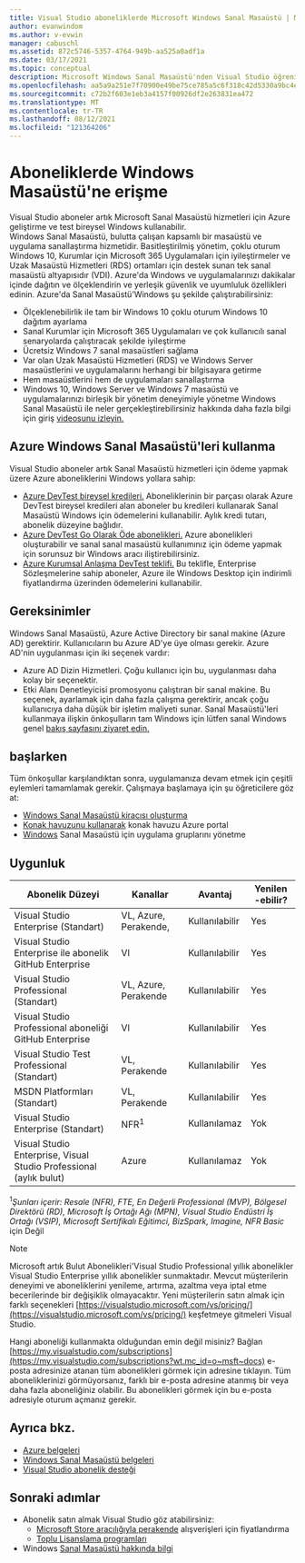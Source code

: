 ```yaml
---
title: Visual Studio aboneliklerde Microsoft Windows Sanal Masaüstü | Microsoft Docs
author: evanwindom
ms.author: v-evwin
manager: cabuschl
ms.assetid: 872c5746-5357-4764-949b-aa525a0adf1a
ms.date: 03/17/2021
ms.topic: conceptual
description: Microsoft Windows Sanal Masaüstü'nden Visual Studio öğrenin
ms.openlocfilehash: aa5a9a251e7f70900e49be75ce785a5c6f318c42d5330a9bc4e7f91078e91310
ms.sourcegitcommit: c72b2f603e1eb3a4157f00926df2e263831ea472
ms.translationtype: MT
ms.contentlocale: tr-TR
ms.lasthandoff: 08/12/2021
ms.locfileid: "121364206"
---
```

# <a name="access-windows-virtual-desktop-in-subscriptions"></a>Aboneliklerde Windows Masaüstü'ne erişme 
Visual Studio aboneler artık Microsoft Sanal Masaüstü hizmetleri için Azure geliştirme ve test bireysel Windows kullanabilir.  
Windows Sanal Masaüstü, bulutta çalışan kapsamlı bir masaüstü ve uygulama sanallaştırma hizmetidir. Basitleştirilmiş yönetim, çoklu oturum Windows 10, Kurumlar için Microsoft 365 Uygulamaları için iyileştirmeler ve Uzak Masaüstü Hizmetleri (RDS) ortamları için destek sunan tek sanal masaüstü altyapısıdır (VDI). Azure'da Windows ve uygulamalarınızı dakikalar içinde dağıtın ve ölçeklendirin ve yerleşik güvenlik ve uyumluluk özellikleri edinin.
Azure'da Sanal Masaüstü'Windows şu şekilde çalıştırabilirsiniz:
- Ölçeklenebilirlik ile tam bir Windows 10 çoklu oturum Windows 10 dağıtım ayarlama
- Sanal Kurumlar için Microsoft 365 Uygulamaları ve çok kullanıcılı sanal senaryolarda çalıştıracak şekilde iyileştirme
- Ücretsiz Windows 7 sanal masaüstleri sağlama
- Var olan Uzak Masaüstü Hizmetleri (RDS) ve Windows Server masaüstlerini ve uygulamalarını herhangi bir bilgisayara getirme
- Hem masaüstlerini hem de uygulamaları sanallaştırma
- Windows 10, Windows Server ve Windows 7 masaüstü ve uygulamalarınızı birleşik bir yönetim deneyimiyle yönetme Windows Sanal Masaüstü ile neler gerçekleştirebilirsiniz hakkında daha fazla bilgi için giriş [videosunu izleyin.](/azure/virtual-desktop/overview)

## <a name="use-windows-virtual-desktop-with-azure"></a>Azure Windows Sanal Masaüstü'leri kullanma 
Visual Studio aboneler artık Sanal Masaüstü hizmetleri için ödeme yapmak üzere Azure aboneliklerini Windows yollara sahip:
- [Azure DevTest bireysel kredileri.](vs-azure.md)  Aboneliklerinin bir parçası olarak Azure DevTest bireysel kredileri alan aboneler bu kredileri kullanarak Sanal Masaüstü Windows için ödemelerini kullanabilir.  Aylık kredi tutarı, abonelik düzeyine bağlıdır.
- [Azure DevTest Go Olarak Öde abonelikleri.](vs-azure-payg.md)  Azure abonelikleri oluşturabilir ve sanal sanal masaüstü kullanımınız için ödeme yapmak için sorunsuz bir Windows aracı iliştirebilirsiniz. 
- [Azure Kurumsal Anlaşma DevTest teklifi.](azure-ea-devtest.md)  Bu teklifle, Enterprise Sözleşmelerine sahip aboneler, Azure ile Windows Desktop için indirimli fiyatlandırma üzerinden ödemelerini kullanabilir. 

## <a name="requirements"></a>Gereksinimler
Windows Sanal Masaüstü, Azure Active Directory bir sanal makine (Azure AD) gerektirir.  Kullanıcıların bu Azure AD'ye üye olması gerekir.  Azure AD'nin uygulanması için iki seçenek vardır:
- Azure AD Dizin Hizmetleri.  Çoğu kullanıcı için bu, uygulanması daha kolay bir seçenektir.
- Etki Alanı Denetleyicisi promosyonu çalıştıran bir sanal makine.  Bu seçenek, ayarlamak için daha fazla çalışma gerektirir, ancak çoğu kullanıcıya daha düşük bir işletim maliyeti sunar.
Sanal Masaüstü'leri kullanmaya ilişkin önkoşulların tam Windows için lütfen sanal Windows genel [bakış sayfasını ziyaret edin.](/azure/virtual-desktop/overview#requirements) 

## <a name="get-started"></a>başlarken 
Tüm önkoşullar karşılandıktan sonra, uygulamanıza devam etmek için çeşitli eylemleri tamamlamak gerekir.  Çalışmaya başlamaya için şu öğreticilere göz at:
- [Windows Sanal Masaüstü kiracısı oluşturma](/azure/virtual-desktop/virtual-desktop-fall-2019/tenant-setup-azure-active-directory)
- [Konak havuzunu kullanarak](/azure/virtual-desktop/create-host-pools-azure-marketplace) konak havuzu Azure portal
- [Windows](/azure/virtual-desktop/manage-app-groups) Sanal Masaüstü için uygulama gruplarını yönetme

## <a name="eligibility"></a>Uygunluk
| Abonelik Düzeyi                                                 |     Kanallar                                            | Avantaj                                                          | Yenilen -ebilir?    |
|--------------------------------------------------------------------|---------------------------------------------------------|------------------------------------------------------------------|---------------|
| Visual Studio Enterprise (Standart)   | VL, Azure, Perakende, | Kullanılabilir|  Yes          |
| Visual Studio Enterprise ile abonelik GitHub Enterprise  | Vl | Kullanılabilir|  Yes          |
| Visual Studio Professional (Standart) | VL, Azure, Perakende                                       | Kullanılabilir                                                             |  Yes             |
| Visual Studio Professional aboneliği GitHub Enterprise | Vl                                       | Kullanılabilir                                        |  Yes           |
| Visual Studio Test Professional (Standart)                         | VL, Perakende                                              | Kullanılabilir|  Yes          |
| MSDN Platformları (Standart)                                          | VL, Perakende                                              | Kullanılabilir                                         |  Yes          |
| Visual Studio Enterprise (Standart)  | NFR<sup>1</sup> |Kullanılamaz  | Yok |
| Visual Studio Enterprise, Visual Studio Professional (aylık bulut) | Azure | Kullanılamaz | Yok |

<sup>1</sup>*Şunları içerir: Resale (NFR), FTE, En Değerli Professional (MVP), Bölgesel Direktörü (RD), Microsoft İş Ortağı Ağı (MPN), Visual Studio Endüstri İş Ortağı (VSIP), Microsoft Sertifikalı Eğitimci, BizSpark, Imagine, NFR Basic* için Değil  

> [!NOTE]
> Microsoft artık Bulut Abonelikleri'Visual Studio Professional yıllık abonelikler Visual Studio Enterprise yıllık abonelikler sunmaktadır. Mevcut müşterilerin deneyimi ve aboneliklerini yenileme, artırma, azaltma veya iptal etme becerilerinde bir değişiklik olmayacaktır. Yeni müşterilerin satın almak için farklı seçenekleri [https://visualstudio.microsoft.com/vs/pricing/](https://visualstudio.microsoft.com/vs/pricing/) keşfetmeye gitmeleri Visual Studio.

Hangi aboneliği kullanmakta olduğundan emin değil misiniz?  Bağlan [https://my.visualstudio.com/subscriptions](https://my.visualstudio.com/subscriptions?wt.mc_id=o~msft~docs) e-posta adresinize atanan tüm abonelikleri görmek için adresine tıklayın. Tüm aboneliklerinizi görmüyorsanız, farklı bir e-posta adresine atanmış bir veya daha fazla aboneliğiniz olabilir.  Bu abonelikleri görmek için bu e-posta adresiyle oturum açmanız gerekir.

## <a name="see-also"></a>Ayrıca bkz.
- [Azure belgeleri](/azure/)
- [Windows Sanal Masaüstü belgeleri](/azure/virtual-desktop/)
- [Visual Studio abonelik desteği](https://my.visualstudio.com/gethelp)

## <a name="next-steps"></a>Sonraki adımlar
-   Abonelik satın almak Visual Studio göz atabilirsiniz:
     - [Microsoft Store aracılığıyla perakende](https://visualstudio.microsoft.com/vs/pricing/) alışverişleri için fiyatlandırma
     - [Toplu Lisanslama programları](https://www.microsoft.com/licensing/default)
-   Windows [Sanal Masaüstü hakkında bilgi](/azure/virtual-desktop/overview)